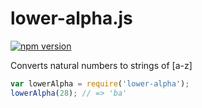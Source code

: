 lower-alpha.js
==============

[![npm version](https://img.shields.io/npm/v/lower-alpha.svg)](https://www.npmjs.com/package/lower-alpha)

Converts natural numbers to strings of [a-z]

```javascript
var lowerAlpha = require('lower-alpha');
lowerAlpha(28); // => 'ba'
```

